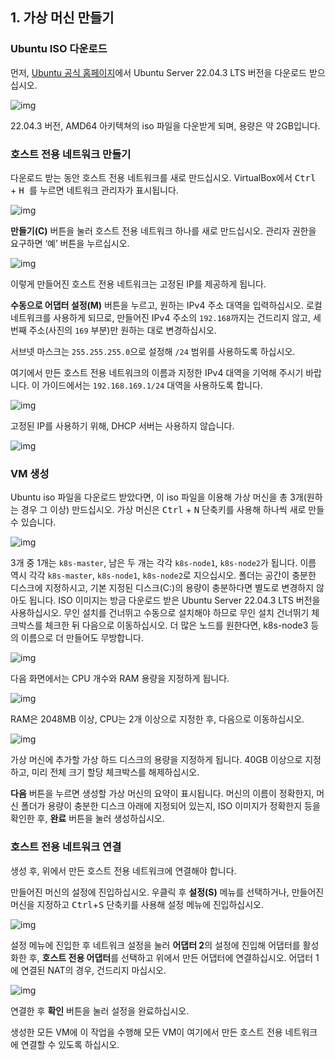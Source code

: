 ## 1. 가상 머신 만들기

### Ubuntu ISO 다운로드

먼저, [Ubuntu 공식 홈페이지](https://ubuntu.com/download/server)에서 Ubuntu Server 22.04.3 LTS 버전을 다운로드 받으십시오.

![img](/images/01.png)

22.04.3 버전, AMD64 아키텍쳐의 iso 파일을 다운받게 되며, 용량은 약 2GB입니다.

### 호스트 전용 네트워크 만들기

다운로드 받는 동안 호스트 전용 네트워크를 새로 만드십시오. VirtualBox에서 <kbd> Ctrl </kbd> + <kbd> H </kbd>를 누르면 네트워크 관리자가 표시됩니다.

![img](/images/02.png)

**만들기(C)** 버튼을 눌러 호스트 전용 네트워크 하나를 새로 만드십시오. 관리자 권한을 요구하면 ‘예’ 버튼을 누르십시오.

![img](/images/03.png)

이렇게 만들어진 호스트 전용 네트워크는 고정된 IP를 제공하게 됩니다.

**수동으로 어댑터 설정(M)** 버튼을 누르고, 원하는 IPv4 주소 대역을 입력하십시오.
로컬 네트워크를 사용하게 되므로,
만들어진 IPv4 주소의 `192.168`까지는 건드리지 않고,
세 번째 주소(사진의 `169` 부분)만 원하는 대로 변경하십시오.

서브넷 마스크는 `255.255.255.0`으로 설정해 `/24` 범위를 사용하도록 하십시오.

여기에서 만든 호스트 전용 네트워크의 이름과 지정한 IPv4 대역을 기억해 주시기 바랍니다.
이 가이드에서는 `192.168.169.1/24` 대역을 사용하도록 합니다.

![img](/images/04.png)

고정된 IP를 사용하기 위해, DHCP 서버는 사용하지 않습니다.

![img](/images/05.png)

### VM 생성

Ubuntu iso 파일을 다운로드 받았다면, 이 iso 파일을 이용해 가상 머신을 총 3개(원하는 경우 그 이상) 만드십시오. 가상 머신은 <kbd>Ctrl</kbd> + <kbd>N</kbd> 단축키를 사용해 하나씩 새로 만들 수 있습니다.

![img](/images/06.png)

3개 중 1개는 `k8s-master`, 남은 두 개는 각각 `k8s-node1`, `k8s-node2`가 됩니다.
이름 역시 각각 `k8s-master`, `k8s-node1`, `k8s-node2`로 지으십시오.
폴더는 공간이 충분한 디스크에 지정하시고, 기본 지정된 디스크(C:)의 용량이 충분하다면 별도로 변경하지 않아도 됩니다.
ISO 이미지는 방금 다운로드 받은 Ubuntu Server 22.04.3 LTS 버전을 사용하십시오.
무인 설치를 건너뛰고 수동으로 설치해야 하므로 무인 설치 건너뛰기 체크박스를 체크한 뒤 다음으로 이동하십시오.
더 많은 노드를 원한다면, k8s-node3 등의 이름으로 더 만들어도 무방합니다.

![img](/images/07.png)

다음 화면에서는 CPU 개수와 RAM 용량을 지정하게 됩니다.

![img](/images/08.png)

RAM은 2048MB 이상, CPU는 2개 이상으로 지정한 후, 다음으로 이동하십시오.

![img](/images/09.png)

가상 머신에 추가할 가상 하드 디스크의 용량을 지정하게 됩니다.
40GB 이상으로 지정하고, 미리 전체 크기 할당 체크박스를 해제하십시오.

**다음** 버튼을 누르면 생성할 가상 머신의 요약이 표시됩니다.
머신의 이름이 정확한지, 머신 폴더가 용량이 충분한 디스크 아래에 지정되어 있는지, ISO 이미지가 정확한지 등을 확인한 후, **완료** 버튼을 눌러 생성하십시오.

### 호스트 전용 네트워크 연결

생성 후, 위에서 만든 호스트 전용 네트워크에 연결해야 합니다.

만들어진 머신의 설정에 진입하십시오.
우클릭 후 **설정(S)** 메뉴를 선택하거나, 만들어진 머신을 지정하고 <kbd>Ctrl</kbd>+<kbd>S</kbd> 단축키를 사용해 설정 메뉴에 진입하십시오.

![img](/images/10.png)

설정 메뉴에 진입한 후 네트워크 설정을 눌러 **어댑터 2**의 설정에 진입해 어댑터를 활성화한 후, **호스트 전용 어댑터**를 선택하고 위에서 만든 어댑터에 연결하십시오.
어댑터 1에 연결된 NAT의 경우, 건드리지 마십시오.

![img](/images/11.png)

연결한 후 **확인** 버튼을 눌러 설정을 완료하십시오.

생성한 모든 VM에 이 작업을 수행해 모든 VM이 여기에서 만든 호스트 전용 네트워크에 연결할 수 있도록 하십시오.

